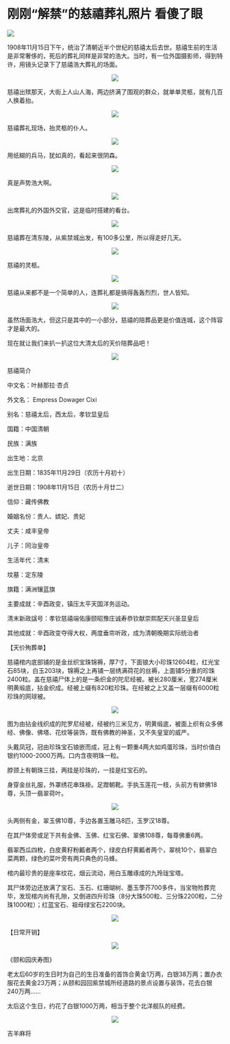 # 刚刚“解禁”的慈禧葬礼照片 看傻了眼


<img src="http://m1.aboluowang.com/uploadfile/2018/0913/20180913092441269.jpg" />

<p>1908年11月15日下午，统治了清朝近半个世纪的慈禧太后去世。慈禧生前的生活是非常奢侈的，死后的葬礼同样是非常的浩大。当时，有一位外国摄影师，得到特许，用镜头记录下了慈禧浩大葬礼的场面。</p>
<p style="text-align: center;"><img class="unveil" src="http://m1.aboluowang.com/uploadfile/2018/0913/20180913092441326.jpg" /></p>
<p>慈禧出殡那天，大街上人山人海，两边挤满了围观的群众，就单单灵柩，就有几百人换着抬。</p>
<p style="text-align: center;"><img class="unveil" src="http://m1.aboluowang.com/uploadfile/2018/0913/20180913092441369.jpg" /></p>
<p>慈禧葬礼现场，抬灵柩的仆人。</p>
<p style="text-align: center;"><img class="unveil" src="http://m1.aboluowang.com/uploadfile/2018/0913/20180913092441504.jpg" /></p>
<p>用纸糊的兵马，犹如真的，看起来很阴森。</p>
<p style="text-align: center;"><img class="unveil" src="http://m1.aboluowang.com/uploadfile/2018/0913/20180913092441609.jpg" /></p>
<p>真是声势浩大啊。</p>
<p style="text-align: center;"><img class="unveil" src="http://m1.aboluowang.com/uploadfile/2018/0913/20180913092441135.jpg" /></p>
<p>出席葬礼的外国外交官，这是临时搭建的看台。</p>
<p style="text-align: center;"><img class="unveil" src="http://m1.aboluowang.com/uploadfile/2018/0913/20180913092441510.jpg" /></p>
<p>慈禧葬在清东陵，从紫禁城出发，有100多公里，所以得走好几天。</p>
<p style="text-align: center;"><img class="unveil" src="http://m1.aboluowang.com/uploadfile/2018/0913/20180913092441318.jpg" /></p>
<p>慈禧的灵柩。</p>
<p style="text-align: center;"><img class="unveil" src="http://m1.aboluowang.com/uploadfile/2018/0913/20180913092441676.jpg" /></p>
<p>慈禧从来都不是一个简单的人，连葬礼都是搞得轰轰烈烈，世人皆知。</p>
<p style="text-align: center;"><img class="unveil" src="http://m1.aboluowang.com/uploadfile/2018/0913/20180913092441894.jpg" /></p>
<p>虽然场面浩大，但这只是其中的一小部分，慈禧的陪葬品更是价值连城，这个阵容才是最大的。</p>
<p>现在就让我们来扒一扒这位大清太后的天价陪葬品吧！</p>
<p style="text-align: center;"><img class="unveil" src="http://m1.aboluowang.com/uploadfile/2018/0913/20180913092441578.jpg" /></p>
<p>慈禧简介</p>
<p>中文名：叶赫那拉&middot;杏贞</p>
<p>外文名： Empress Dowager Cixi</p>
<p>别名：慈禧太后，西太后，孝钦显皇后</p>
<p>国籍：中国清朝</p>
<p>民族：满族</p>
<p>出生地：北京</p>
<p>出生日期：1835年11月29日（农历十月初十）</p>
<p>逝世日期：1908年11月15日（农历十月廿二）</p>
<p>信仰：藏传佛教</p>
<p>婚姻名份：贵人、嫔妃、贵妃</p>
<p>丈夫：咸丰皇帝</p>
<p>儿子：同治皇帝</p>
<p>生活年代：清末</p>
<p>坟墓：定东陵</p>
<p>旗籍：满洲镶蓝旗</p>
<p>主要成就：辛酉政变，镇压太平天国洋务运动。</p>
<p>清末新政諡号：孝钦慈禧端佑康颐昭豫庄诚寿恭钦献崇熙配天兴圣显皇后</p>
<p>其他成就：辛酉政变夺得大权，两度垂帘听政，成为清朝晚期实际统治者</p>
<p>【天价殉葬单】</p>
<p>慈禧棺内底部铺的是金丝织宝珠锦褥，厚7寸，下面锒大小珍珠12604粒，红光宝石85块，白玉203块，锦褥之上再铺一层绣满荷花的丝褥，上面铺5分重的珍珠2400粒。盖在慈禧尸体上的是一条织金的陀尼经被。被长280厘米，宽274厘米明黄缎底，拈金织成。经被上缀有820粒珍珠。在经被之上又盖一层缀有6000粒珍珠的网球被。</p>
<p style="text-align: center;"><img class="unveil" src="http://m1.aboluowang.com/uploadfile/2018/0913/20180913092441524.jpg" /></p>
<p>图为由拈金线织成的陀罗尼经被，经被约三米见方，明黄缎底，被面上织有众多佛经、佛像、佛塔、花纹等装饰，既有佛教的神圣，又不失皇室的威严。</p>
<p>头戴凤冠，冠由珍珠宝石锒嵌而成，冠上有一颗重4两大如鸡蛋珍珠，当时价值白银约1000-2000万两。口内含夜明珠一粒。</p>
<p>脖颈上有朝珠三挂，两挂是珍珠的，一挂是红宝石的。</p>
<p>身穿金丝礼服，外罩绣花串珠褂。足蹬朝靴。手执玉莲花一枝，头前方有蚌佛18尊，头顶一翡翠荷叶。</p>
<p style="text-align: center;"><img class="unveil" src="http://m1.aboluowang.com/uploadfile/2018/0913/20180913092441658.jpg" /></p>
<p>头两侧有金，翠玉佛10尊，手边各置玉雕马8匹，玉罗汉18尊。</p>
<p>在其尸体旁或足下共有金佛、玉佛、红宝石佛、翠佛108尊，每尊佛重6两。</p>
<p>翡翠西瓜四枚，白皮黄籽粉瓤者两个，绿皮白籽黄瓤者两个，翠桃10个，翡翠白菜两颗，绿色的菜叶旁有两只典色的马蜂。</p>
<p>棺内最珍贵的是座率纹花，烟云流动，用白玉雕琢成的九玲珑宝塔。</p>
<p>其尸体旁边还放满了宝石、玉石、红珊瑚树、墨玉荸芥700多件，当宝物殓葬完毕，发现棺内尚有孔隙，又倒进四升珍珠（8分大珠500粒、三分珠2200粒，二分珠1000粒）；红蓝宝石、祖母绿宝石2200块。</p>
<p style="text-align: center;"><img class="unveil" src="http://m1.aboluowang.com/uploadfile/2018/0913/20180913092441546.jpg" /></p>
<p>【日常开销】</p>
<p style="text-align: center;"><img class="unveil" src="http://m1.aboluowang.com/uploadfile/2018/0913/20180913092441982.jpg" /></p>
<p>《颐和园庆寿图》</p>
<p>老太后60岁的生日时为自己的生日准备的首饰合黄金1万两，白银38万两；置办衣服花去黄金23万两；从颐和园回紫禁城所经道路的景点设置与装饰，花去白银240万两&hellip;&hellip;</p>
<p>太后这个生日，约花了白银1000万两，相当于整个北洋舰队的经费。</p>
<p style="text-align: center;"><img class="unveil" src="http://m1.aboluowang.com/uploadfile/2018/0913/20180913092441902.jpg" /></p>
<p>吉羊麻将